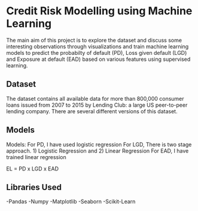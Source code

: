 
# Credit Risk Modelling using Machine Learning

The main aim of this project is to explore the dataset and discuss some interesting observations through visualizations and train machine learning models to predict the probabilty of default (PD), Loss given default (LGD) and Exposure at default (EAD) based on various features using supervised learning.

## Dataset

The dataset contains all available data for more than 800,000 consumer loans issued from 2007 to 2015 by Lending Club: a large US peer-to-peer lending company. There are several different versions of this dataset. 

## Models

Models:
For PD, I have used logistic regression
For LGD, There is two stage approach. 1) Logistic Regression and 2) Linear Regression
For EAD, I have trained linear regression

EL =  PD x LGD x EAD
## Libraries Used

 -Pandas
 -Numpy
 -Matplotlib
 -Seaborn
 -Scikit-Learn
 
